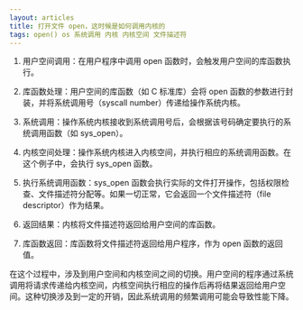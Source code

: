 ```yaml
---
layout: articles
title: 打开文件 open，这时候是如何调用内核的
tags: open() os 系统调用 内核 内核空间 文件描述符
---
```



1. 用户空间调用：在用户程序中调用 open 函数时，会触发用户空间的库函数执行。

2. 库函数处理：用户空间的库函数（如 C 标准库）会将 open 函数的参数进行封装，并将系统调用号（syscall number）传递给操作系统内核。

3. 系统调用：操作系统内核接收到系统调用号后，会根据该号码确定要执行的系统调用函数（如 sys_open）。

4. 内核空间处理：操作系统内核进入内核空间，并执行相应的系统调用函数。在这个例子中，会执行 sys_open 函数。

5. 执行系统调用函数：sys_open 函数会执行实际的文件打开操作，包括权限检查、文件描述符分配等。如果一切正常，它会返回一个文件描述符（file descriptor）作为结果。

6. 返回结果：内核将文件描述符返回给用户空间的库函数。

7. 库函数返回：库函数将文件描述符返回给用户程序，作为 open 函数的返回值。

在这个过程中，涉及到用户空间和内核空间之间的切换。用户空间的程序通过系统调用将请求传递给内核空间，内核空间执行相应的操作后再将结果返回给用户空间。这种切换涉及到一定的开销，因此系统调用的频繁调用可能会导致性能下降。